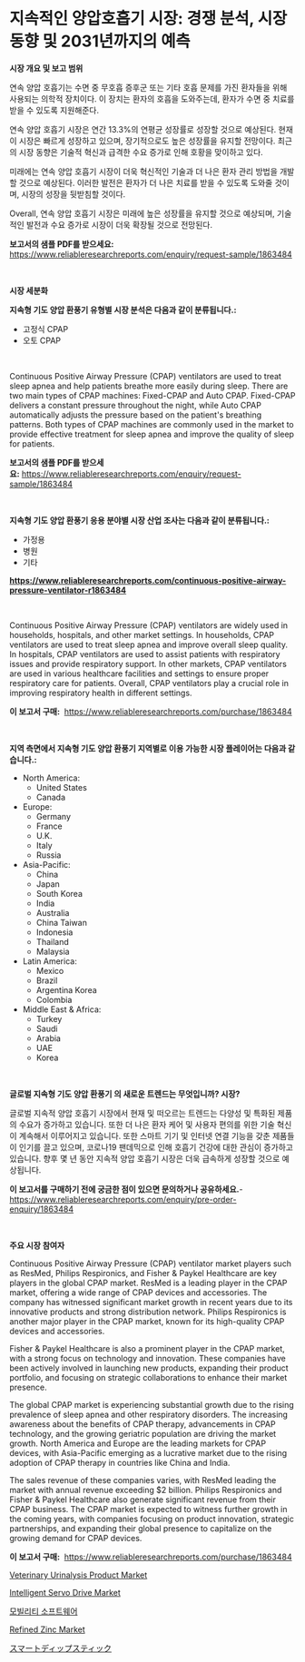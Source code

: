 <p><h1>지속적인 양압호흡기 시장: 경쟁 분석, 시장 동향 및 2031년까지의 예측</h1></p><p><strong>시장 개요 및 보고 범위</strong></p>
<p><p>연속 양압 호흡기는 수면 중 무호흡 증후군 또는 기타 호흡 문제를 가진 환자들을 위해 사용되는 의학적 장치이다. 이 장치는 환자의 호흡을 도와주는데, 환자가 수면 중 치료를 받을 수 있도록 지원해준다.</p><p>연속 양압 호흡기 시장은 연간 13.3%의 연평균 성장률로 성장할 것으로 예상된다. 현재 이 시장은 빠르게 성장하고 있으며, 장기적으로도 높은 성장률을 유지할 전망이다. 최근의 시장 동향은 기술적 혁신과 급격한 수요 증가로 인해 호황을 맞이하고 있다.</p><p>미래에는 연속 양압 호흡기 시장이 더욱 혁신적인 기술과 더 나은 환자 관리 방법을 개발할 것으로 예상된다. 이러한 발전은 환자가 더 나은 치료를 받을 수 있도록 도와줄 것이며, 시장의 성장을 뒷받침할 것이다.</p><p>Overall, 연속 양압 호흡기 시장은 미래에 높은 성장률을 유지할 것으로 예상되며, 기술적인 발전과 수요 증가로 시장이 더욱 확장될 것으로 전망된다.</p></p>
<p><strong>보고서의 샘플 PDF를 받으세요:</strong> <a href="https://www.reliableresearchreports.com/enquiry/request-sample/1863484">https://www.reliableresearchreports.com/enquiry/request-sample/1863484</a></p>
<p>&nbsp;</p>
<p><strong>시장 세분화</strong></p>
<p><strong>지속형 기도 양압 환풍기 유형별 시장 분석은 다음과 같이 분류됩니다.:</strong></p>
<p><ul><li>고정식 CPAP</li><li>오토 CPAP</li></ul></p>
<p>&nbsp;</p>
<p><p>Continuous Positive Airway Pressure (CPAP) ventilators are used to treat sleep apnea and help patients breathe more easily during sleep. There are two main types of CPAP machines: Fixed-CPAP and Auto CPAP. Fixed-CPAP delivers a constant pressure throughout the night, while Auto CPAP automatically adjusts the pressure based on the patient's breathing patterns. Both types of CPAP machines are commonly used in the market to provide effective treatment for sleep apnea and improve the quality of sleep for patients.</p></p>
<p><strong>보고서의 샘플 PDF를 받으세요:</strong>&nbsp;<a href="https://www.reliableresearchreports.com/enquiry/request-sample/1863484">https://www.reliableresearchreports.com/enquiry/request-sample/1863484</a></p>
<p>&nbsp;</p>
<p><strong> 지속형 기도 양압 환풍기 응용 분야별 시장 산업 조사는 다음과 같이 분류됩니다.:</strong></p>
<p><ul><li>가정용</li><li>병원</li><li>기타</li></ul></p>
<p><strong><a href="https://www.reliableresearchreports.com/continuous-positive-airway-pressure-ventilator-r1863484">https://www.reliableresearchreports.com/continuous-positive-airway-pressure-ventilator-r1863484</a></strong></p>
<p>&nbsp;</p>
<p><p>Continuous Positive Airway Pressure (CPAP) ventilators are widely used in households, hospitals, and other market settings. In households, CPAP ventilators are used to treat sleep apnea and improve overall sleep quality. In hospitals, CPAP ventilators are used to assist patients with respiratory issues and provide respiratory support. In other markets, CPAP ventilators are used in various healthcare facilities and settings to ensure proper respiratory care for patients. Overall, CPAP ventilators play a crucial role in improving respiratory health in different settings.</p></p>
<p><strong>이 보고서 구매:</strong>&nbsp; <a href="https://www.reliableresearchreports.com/purchase/1863484">https://www.reliableresearchreports.com/purchase/1863484</a></p>
<p>&nbsp;</p>
<p><strong>지역 측면에서 지속형 기도 양압 환풍기 지역별로 이용 가능한 시장 플레이어는 다음과 같습니다.:</strong></p>
<p><ul>
    <li>
        North America:
        <ul>
            <li>United States</li>
            <li>Canada</li>
        </ul>
    </li>
    <li>
        Europe:
        <ul>
            <li>Germany</li>
            <li>France</li>
            <li>U.K.</li>
            <li>Italy</li>
            <li>Russia</li>
        </ul>
    </li>
    <li>
        Asia-Pacific:
        <ul>
            <li>China</li>
            <li>Japan</li>
            <li>South Korea</li>
            <li>India</li>
            <li>Australia</li>
            <li>China Taiwan</li>
            <li>Indonesia</li>
            <li>Thailand</li>
            <li>Malaysia</li>
        </ul>
    </li>
    <li>
        Latin America:
        <ul>
            <li>Mexico</li>
            <li>Brazil</li>
            <li>Argentina Korea</li>
            <li>Colombia</li>
        </ul>
    </li>
    <li>
        Middle East & Africa:
        <ul>
            <li>Turkey</li>
            <li>Saudi</li>
            <li>Arabia</li>
            <li>UAE</li>
            <li>Korea</li>
        </ul>
    </li>
    </ul></p>
<p>&nbsp;</p>
<p><strong>글로벌 지속형 기도 양압 환풍기 의 새로운 트렌드는 무엇입니까? 시장?</strong></p>
<p><p>글로벌 지속적 양압 호흡기 시장에서 현재 및 떠오르는 트렌드는 다양성 및 특화된 제품의 수요가 증가하고 있습니다. 또한 더 나은 환자 케어 및 사용자 편의를 위한 기술 혁신이 계속해서 이루어지고 있습니다. 또한 스마트 기기 및 인터넷 연결 기능을 갖춘 제품들이 인기를 끌고 있으며, 코로나19 팬데믹으로 인해 호흡기 건강에 대한 관심이 증가하고 있습니다. 향후 몇 년 동안 지속적 양압 호흡기 시장은 더욱 급속하게 성장할 것으로 예상됩니다.</p></p>
<p><strong>이 보고서를 구매하기 전에 궁금한 점이 있으면 문의하거나 공유하세요.</strong>- <a href="https://www.reliableresearchreports.com/enquiry/pre-order-enquiry/1863484">https://www.reliableresearchreports.com/enquiry/pre-order-enquiry/1863484</a></p>
<p>&nbsp;</p>
<p><strong>주요 시장 참여자</strong></p>
<p><p>Continuous Positive Airway Pressure (CPAP) ventilator market players such as ResMed, Philips Respironics, and Fisher & Paykel Healthcare are key players in the global CPAP market. ResMed is a leading player in the CPAP market, offering a wide range of CPAP devices and accessories. The company has witnessed significant market growth in recent years due to its innovative products and strong distribution network. Philips Respironics is another major player in the CPAP market, known for its high-quality CPAP devices and accessories. </p><p>Fisher & Paykel Healthcare is also a prominent player in the CPAP market, with a strong focus on technology and innovation. These companies have been actively involved in launching new products, expanding their product portfolio, and focusing on strategic collaborations to enhance their market presence.</p><p>The global CPAP market is experiencing substantial growth due to the rising prevalence of sleep apnea and other respiratory disorders. The increasing awareness about the benefits of CPAP therapy, advancements in CPAP technology, and the growing geriatric population are driving the market growth. North America and Europe are the leading markets for CPAP devices, with Asia-Pacific emerging as a lucrative market due to the rising adoption of CPAP therapy in countries like China and India.</p><p>The sales revenue of these companies varies, with ResMed leading the market with annual revenue exceeding $2 billion. Philips Respironics and Fisher & Paykel Healthcare also generate significant revenue from their CPAP business. The CPAP market is expected to witness further growth in the coming years, with companies focusing on product innovation, strategic partnerships, and expanding their global presence to capitalize on the growing demand for CPAP devices.</p></p>
<p><strong>이 보고서 구매:</strong>&nbsp;&nbsp;<a href="https://www.reliableresearchreports.com/purchase/1863484">https://www.reliableresearchreports.com/purchase/1863484</a></p>
<p><p><a href="https://meowing-lemming-dd3.notion.site/Veterinary-Urinalysis-Product-Market-Analysis-Its-CAGR-Market-Segmentation-and-Global-Industry-Ove-8b595dba695b43b8a648a88f89dd2e6c">Veterinary Urinalysis Product Market</a></p><p><a href="https://medium.com/@elizbethsmithb208/intelligent-servo-drive-market-size-and-market-trends-complete-industry-overview-2024-to-2031-3f7ba618eb3f">Intelligent Servo Drive Market</a></p><p><a href="https://medium.com/@carmellalang1/%EC%9D%B4%EB%8F%99%EC%84%B1-%EC%86%8C%ED%94%84%ED%8A%B8%EC%9B%A8%EC%96%B4-%EC%8B%9C%EC%9E%A5-%EC%84%B1%EA%B3%B5%EC%A0%81%EC%9D%B8-%EB%B9%84%EC%A6%88%EB%8B%88%EC%8A%A4-%EC%A0%84%EB%9E%B5%EC%9D%98-%EC%97%B4%EC%87%A0-2031%EB%85%84%EA%B9%8C%EC%A7%80-%EC%98%88%EC%B8%A1-94b58a85d860">모빌리티 소프트웨어</a></p><p><a href="https://issuu.com/reportprime-2/docs/refined-zinc-market-size-2030.pptx">Refined Zinc Market</a></p><p><a href="https://medium.com/@reyeshowell655/%E3%82%B9%E3%83%9E%E3%83%BC%E3%83%88%E3%83%87%E3%82%A3%E3%83%83%E3%83%97%E3%82%B9%E3%83%86%E3%82%A3%E3%83%83%E3%82%AF%E5%B8%82%E5%A0%B4-%E5%B8%82%E5%A0%B4%E3%82%B7%E3%82%A7%E3%82%A2-%E5%B8%82%E5%A0%B4%E3%83%88%E3%83%AC%E3%83%B3%E3%83%89-%E3%81%8A%E3%82%88%E3%81%B3%E5%B0%86%E6%9D%A5%E3%81%AE%E6%88%90%E9%95%B7%E3%82%92%E6%8E%A2%E3%82%8B-1029bddc1f96">スマートディップスティック</a></p></p>